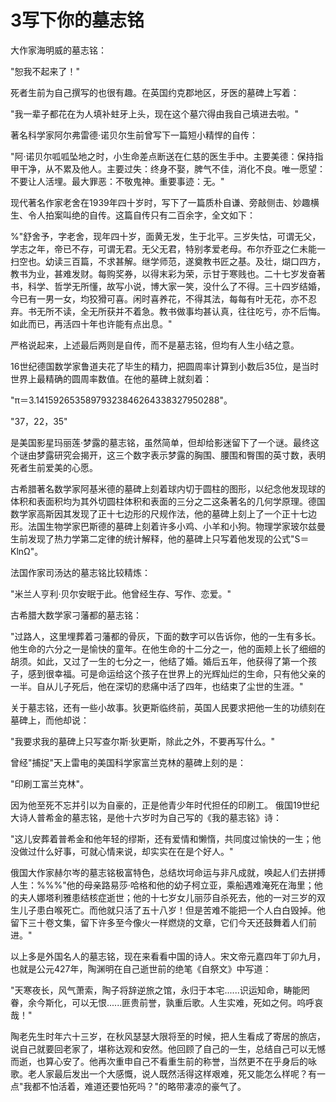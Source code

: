 # 3写下你的墓志铭

大作家海明威的墓志铭：

"恕我不起来了！"

死者生前为自己撰写的也很有趣。在英国约克郡地区，牙医的墓碑上写着：

"我一辈子都花在为人填补蛀牙上头，现在这个墓穴得由我自己填进去啦。"

著名科学家阿尔弗雷德·诺贝尔生前曾写下一篇短小精悍的自传：

"阿·诺贝尔呱呱坠地之时，小生命差点断送在仁慈的医生手中。主要美德：保持指甲干净，从不累及他人。主要过失：终身不娶，脾气不佳，消化不良。唯一愿望：不要让人活埋。最大罪恶：不敬鬼神。重要事迹：无。"

现代著名作家老舍在1939年四十岁时，写下了一篇质朴自谦、旁敲侧击、妙趣横生、令人拍案叫绝的自传。这篇自传只有二百余字，全文如下：

%"舒舍予，字老舍，现年四十岁，面黄无发，生于北平。三岁失怙，可谓无父，学志之年，帝已不存，可谓无君。无父无君，特别孝爱老母。布尔乔亚之仁未能一扫空也。幼读三百篇，不求甚解。继学师范，遂奠教书匠之基。及壮，煳口四方，教书为业，甚难发财。每购奖券，以得末彩为荣，示甘于寒贱也。二十七岁发奋著书，科学、哲学无所懂，故写小说，博大家一笑，没什么了不得。三十四岁结婚，今已有一男一女，均狡猾可喜。闲时喜养花，不得其法，每每有叶无花，亦不忍弃。书无所不读，全无所获并不着急。教书做事均甚认真，往往吃亏，亦不后悔。如此而已，再活四十年也许能有点出息。"

严格说起来，上述最后两则是自传，而不是墓志铭，但均有人生小结之意。

16世纪德国数学家鲁道夫花了毕生的精力，把圆周率计算到小数后35位，是当时世界上最精确的圆周率数值。在他的墓碑上就刻着：

"π＝3.14159265358979323846264338327950288"。

"37，22，35"

是美国影星玛丽莲·梦露的墓志铭，虽然简单，但却给影迷留下了一个谜。最终这个谜由梦露研究会揭开，这三个数字表示梦露的胸围、腰围和臀围的英寸数，表明死者生前爱美的心愿。

古希腊著名数学家阿基米德的墓碑上刻着球内切于圆柱的图形，以纪念他发现球的体积和表面积均为其外切圆柱体积和表面的三分之二这条著名的几何学原理。德国数学家高斯因其发现了正十七边形的尺规作法，他的墓碑上刻上了一个正十七边形。法国生物学家巴斯德的墓碑上刻着许多小鸡、小羊和小狗。物理学家玻尔兹曼生前发现了热力学第二定律的统计解释，他的墓碑上只写着他发现的公式"S＝KlnΩ"。

法国作家司汤达的墓志铭比较精炼：

"米兰人亨利·贝尔安眠于此。他曾经生存、写作、恋爱。"

古希腊大数学家刁藩都的墓志铭：

"过路人，这里埋葬着刁藩都的骨灰，下面的数字可以告诉你，他的一生有多长。他生命的六分之一是愉快的童年。在他生命的十二分之一，他的面颊上长了细细的胡须。如此，又过了一生的七分之一，他结了婚。婚后五年，他获得了第一个孩子，感到很幸福。可是命运给这个孩子在世界上的光辉灿烂的生命，只有他父亲的一半。自从儿子死后，他在深切的悲痛中活了四年，也结束了尘世的生涯。"

关于墓志铭，还有一些小故事。狄更斯临终前，英国人民要求把他一生的功绩刻在墓碑上，而他却说：

"我要求我的墓碑上只写查尔斯·狄更斯，除此之外，不要再写什么。"

曾经"捕捉"天上雷电的美国科学家富兰克林的墓碑上刻的是：

"印刷工富兰克林"。

因为他至死不忘并引以为自豪的，正是他青少年时代担任的印刷工。 俄国19世纪大诗人普希金的墓志铭，是他十六岁时为自己写的《我的墓志铭》诗：

"这儿安葬着普希金和他年轻的缪斯，还有爱情和懒惰，共同度过愉快的一生；他没做过什么好事，可就心情来说，却实实在在是个好人。"

俄国大作家赫尔岑的墓志铭极富特色，总结坎坷命运与非凡成就，唤起人们去拼搏人生：%%%"他的母亲路易莎·哈格和他的幼子柯立亚，乘船遇难淹死在海里；他的夫人娜塔利雅患结核症逝世；他的十七岁女儿丽莎自杀死去，他的一对三岁的双生儿子患白喉死亡。而他就只活了五十八岁！但是苦难不能把一个人白白毁掉。他留下三十卷文集，留下许多至今像火一样燃烧的文章，它们今天还鼓舞着人们前进。"

以上多是外国名人的墓志铭，现在来看看中国的诗人。宋文帝元嘉四年丁卯九月，也就是公元427年，陶渊明在自己逝世前的绝笔《自祭文》中写道：

"天寒夜长，风气萧索，陶子将辞逆旅之馆，永归于本宅......识运知命，畴能罔眷，余今斯化，可以无恨......匪贵前誉，孰重后歌。人生实难，死如之何。呜呼哀哉！"

陶老先生时年六十三岁，在秋风瑟瑟大限将至的时候，把人生看成了寄居的旅店，说自己就要回老家了，堪称达观和安然。他回顾了自己的一生，总结自己可以无憾而逝，也算心安了。他再次重申自己不看重生前的称誉，当然更不在乎身后的咏歌。老人家最后发出一个大感慨，说人既然活得这样艰难，死又能怎么样呢？有一点"我都不怕活着，难道还要怕死吗？"的略带凄凉的豪气了。
